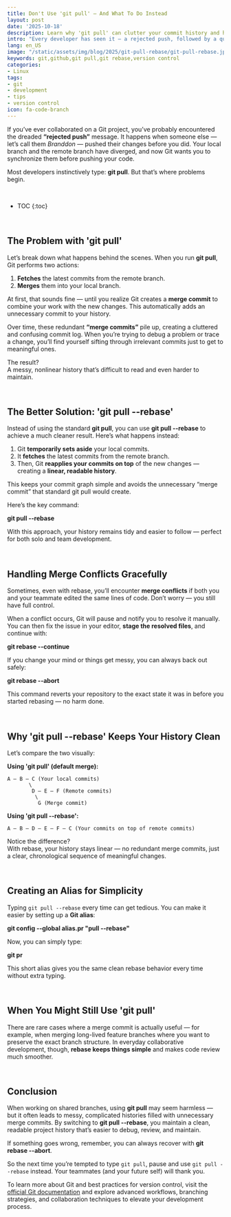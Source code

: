 ```yaml
---
title: Don't Use 'git pull' — And What To Do Instead
layout: post
date: '2025-10-18'
description: Learn why 'git pull' can clutter your commit history and how using 'git pull --rebase' keeps your repository clean and maintainable.
intro: "Every developer has seen it — a rejected push, followed by a quick 'git pull' to fix things. But while it may seem harmless, using 'git pull' the wrong way can lead to messy merge commits and a confusing project history."
lang: en_US
image: "/static/assets/img/blog/2025/git-pull-rebase/git-pull-rebase.jpg"
keywords: git,github,git pull,git rebase,version control
categories:
- Linux
tags:
- git
- development
- tips
- version control
icon: fa-code-branch
---
```


If you’ve ever collaborated on a Git project, you’ve probably encountered the dreaded **“rejected push”** message. It happens when someone else — let’s call them *Branddon* — pushed their changes before you did. Your local branch and the remote branch have diverged, and now Git wants you to synchronize them before pushing your code.  

Most developers instinctively type: **git pull**. But that’s where problems begin.

<br>

* TOC 
{:toc}

<br>

## The Problem with 'git pull'

Let’s break down what happens behind the scenes. When you run **git pull**, Git performs two actions:
1. **Fetches** the latest commits from the remote branch.
2. **Merges** them into your local branch.

At first, that sounds fine — until you realize Git creates a **merge commit** to combine your work with the new changes. This automatically adds an unnecessary commit to your history.

Over time, these redundant **“merge commits”** pile up, creating a cluttered and confusing commit log. When you’re trying to debug a problem or trace a change, you’ll find yourself sifting through irrelevant commits just to get to meaningful ones.

The result?  
A messy, nonlinear history that’s difficult to read and even harder to maintain.

<br>

## The Better Solution: 'git pull --rebase'

Instead of using the standard **git pull**, you can use **git pull --rebase** to achieve a much cleaner result. Here’s what happens instead:

1. Git **temporarily sets aside** your local commits.
2. It **fetches** the latest commits from the remote branch.
3. Then, Git **reapplies your commits on top** of the new changes — creating a **linear, readable history**.

This keeps your commit graph simple and avoids the unnecessary “merge commit” that standard git pull would create.

Here’s the key command:

**git pull --rebase**

With this approach, your history remains tidy and easier to follow — perfect for both solo and team development.

<br>

## Handling Merge Conflicts Gracefully

Sometimes, even with rebase, you’ll encounter **merge conflicts** if both you and your teammate edited the same lines of code. Don’t worry — you still have full control.

When a conflict occurs, Git will pause and notify you to resolve it manually. You can then fix the issue in your editor, **stage the resolved files**, and continue with:

**git rebase --continue**

If you change your mind or things get messy, you can always back out safely:

**git rebase --abort**

This command reverts your repository to the exact state it was in before you started rebasing — no harm done.

<br>

## Why 'git pull --rebase' Keeps Your History Clean

Let’s compare the two visually:

**Using 'git pull' (default merge):**  
```
A — B — C (Your local commits)
       \
        D — E — F (Remote commits)
         \
          G (Merge commit)
```

**Using 'git pull --rebase':**  
```
A — B — D — E — F — C (Your commits on top of remote commits)
```

Notice the difference?  
With rebase, your history stays linear — no redundant merge commits, just a clear, chronological sequence of meaningful changes.

<br>

## Creating an Alias for Simplicity

Typing `git pull --rebase` every time can get tedious. You can make it easier by setting up a **Git alias**:

**git config --global alias.pr "pull --rebase"**

Now, you can simply type:

**git pr**

This short alias gives you the same clean rebase behavior every time without extra typing.

<br>

## When You Might Still Use 'git pull'

There are rare cases where a merge commit is actually useful — for example, when merging long-lived feature branches where you want to preserve the exact branch structure. In everyday collaborative development, though, **rebase keeps things simple** and makes code review much smoother.

<br>

## Conclusion

When working on shared branches, using **git pull** may seem harmless — but it often leads to messy, complicated histories filled with unnecessary merge commits. By switching to **git pull --rebase**, you maintain a clean, readable project history that’s easier to debug, review, and maintain.  

If something goes wrong, remember, you can always recover with **git rebase --abort**.  

So the next time you’re tempted to type `git pull`, pause and use `git pull --rebase` instead. Your teammates (and your future self) will thank you.

To learn more about Git and best practices for version control, visit the [official Git documentation](https://git-scm.com/doc) and explore advanced workflows, branching strategies, and collaboration techniques to elevate your development process.
